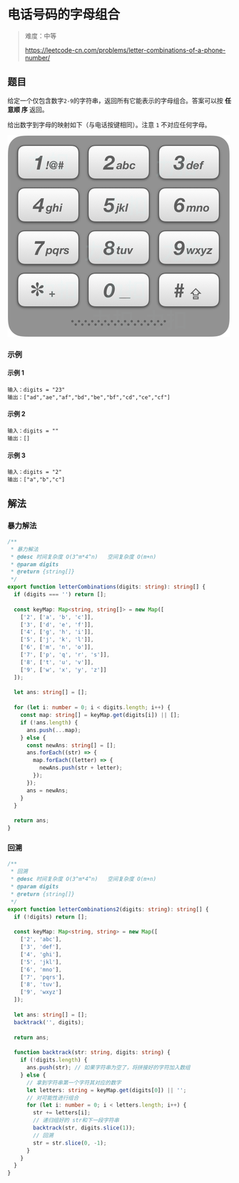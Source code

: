 # 电话号码的字母组合

> 难度：中等
>
> https://leetcode-cn.com/problems/letter-combinations-of-a-phone-number/

## 题目

给定一个仅包含数字`2-9`的字符串，返回所有它能表示的字母组合。答案可以按 **任意顺
序** 返回。

给出数字到字母的映射如下（与电话按键相同）。注意 `1` 不对应任何字母。

![telephone-keypad](../../assets/images/problemset/telephone-keypad.png)

### 示例

#### 示例 1

```
输入：digits = "23"
输出：["ad","ae","af","bd","be","bf","cd","ce","cf"]
```

#### 示例 2

```
输入：digits = ""
输出：[]
```

#### 示例 3

```
输入：digits = "2"
输出：["a","b","c"]
```

## 解法

### 暴力解法

```typescript
/**
 * 暴力解法
 * @desc 时间复杂度 O(3^m*4^n)   空间复杂度 O(m+n)
 * @param digits
 * @return {string[]}
 */
export function letterCombinations(digits: string): string[] {
  if (digits === '') return [];

  const keyMap: Map<string, string[]> = new Map([
    ['2', ['a', 'b', 'c']],
    ['3', ['d', 'e', 'f']],
    ['4', ['g', 'h', 'i']],
    ['5', ['j', 'k', 'l']],
    ['6', ['m', 'n', 'o']],
    ['7', ['p', 'q', 'r', 's']],
    ['8', ['t', 'u', 'v']],
    ['9', ['w', 'x', 'y', 'z']]
  ]);

  let ans: string[] = [];

  for (let i: number = 0; i < digits.length; i++) {
    const map: string[] = keyMap.get(digits[i]) || [];
    if (!ans.length) {
      ans.push(...map);
    } else {
      const newAns: string[] = [];
      ans.forEach((str) => {
        map.forEach((letter) => {
          newAns.push(str + letter);
        });
      });
      ans = newAns;
    }
  }

  return ans;
}
```

### 回溯

```typescript
/**
 * 回溯
 * @desc 时间复杂度 O(3^m*4^n)   空间复杂度 O(m+n)
 * @param digits
 * @return {string[]}
 */
export function letterCombinations2(digits: string): string[] {
  if (!digits) return [];

  const keyMap: Map<string, string> = new Map([
    ['2', 'abc'],
    ['3', 'def'],
    ['4', 'ghi'],
    ['5', 'jkl'],
    ['6', 'mno'],
    ['7', 'pqrs'],
    ['8', 'tuv'],
    ['9', 'wxyz']
  ]);

  let ans: string[] = [];
  backtrack('', digits);

  return ans;

  function backtrack(str: string, digits: string) {
    if (!digits.length) {
      ans.push(str); // 如果字符串为空了，将拼接好的字符加入数组
    } else {
      // 拿到字符串第一个字符其对应的数字
      let letters: string = keyMap.get(digits[0]) || '';
      // 对可能性进行组合
      for (let i: number = 0; i < letters.length; i++) {
        str += letters[i];
        // 递归组好的 str和下一段字符串
        backtrack(str, digits.slice(1));
        // 回溯
        str = str.slice(0, -1);
      }
    }
  }
}
```
